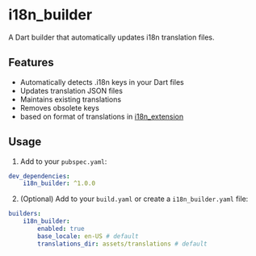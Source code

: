 # i18n_builder

A Dart builder that automatically updates i18n translation files.

## Features

-   Automatically detects .i18n keys in your Dart files
-   Updates translation JSON files
-   Maintains existing translations
-   Removes obsolete keys
-   based on format of translations in [i18n_extension](https://pub.dev/packages/i18n_extension)

## Usage

1. Add to your `pubspec.yaml`:

```yaml
dev_dependencies:
    i18n_builder: ^1.0.0
```

2. (Optional) Add to your `build.yaml` or create a `i18n_builder.yaml` file:

```yaml
builders:
    i18n_builder:
        enabled: true
        base_locale: en-US # default
        translations_dir: assets/translations # default
```
